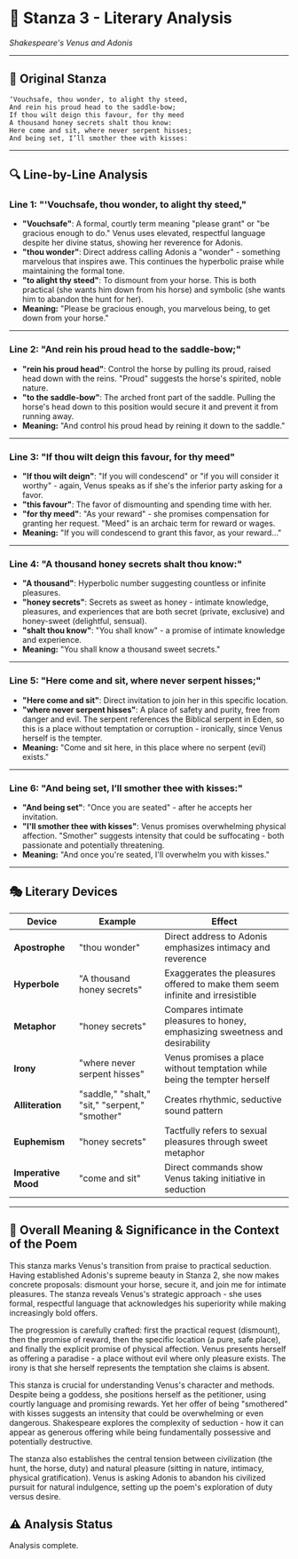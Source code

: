 # 🌹 Stanza 3 - Literary Analysis
*Shakespeare's Venus and Adonis*

---

## 📖 Original Stanza
```
‘Vouchsafe, thou wonder, to alight thy steed,
And rein his proud head to the saddle-bow;
If thou wilt deign this favour, for thy meed
A thousand honey secrets shalt thou know:    
Here come and sit, where never serpent hisses;
And being set, I’ll smother thee with kisses:
```

---

## 🔍 Line-by-Line Analysis

### Line 1: "'Vouchsafe, thou wonder, to alight thy steed,"
*   **"Vouchsafe"**: A formal, courtly term meaning "please grant" or "be gracious enough to do." Venus uses elevated, respectful language despite her divine status, showing her reverence for Adonis.
*   **"thou wonder"**: Direct address calling Adonis a "wonder" - something marvelous that inspires awe. This continues the hyperbolic praise while maintaining the formal tone.
*   **"to alight thy steed"**: To dismount from your horse. This is both practical (she wants him down from his horse) and symbolic (she wants him to abandon the hunt for her).
*   **Meaning:** "Please be gracious enough, you marvelous being, to get down from your horse."

---
### Line 2: "And rein his proud head to the saddle-bow;"
*   **"rein his proud head"**: Control the horse by pulling its proud, raised head down with the reins. "Proud" suggests the horse's spirited, noble nature.
*   **"to the saddle-bow"**: The arched front part of the saddle. Pulling the horse's head down to this position would secure it and prevent it from running away.
*   **Meaning:** "And control his proud head by reining it down to the saddle."

---
### Line 3: "If thou wilt deign this favour, for thy meed"
*   **"If thou wilt deign"**: "If you will condescend" or "if you will consider it worthy" - again, Venus speaks as if she's the inferior party asking for a favor.
*   **"this favour"**: The favor of dismounting and spending time with her.
*   **"for thy meed"**: "As your reward" - she promises compensation for granting her request. "Meed" is an archaic term for reward or wages.
*   **Meaning:** "If you will condescend to grant this favor, as your reward..."

---
### Line 4: "A thousand honey secrets shalt thou know:"

*   **"A thousand"**: Hyperbolic number suggesting countless or infinite pleasures.
*   **"honey secrets"**: Secrets as sweet as honey - intimate knowledge, pleasures, and experiences that are both secret (private, exclusive) and honey-sweet (delightful, sensual).
*   **"shalt thou know"**: "You shall know" - a promise of intimate knowledge and experience.
*   **Meaning:** "You shall know a thousand sweet secrets."

---
### Line 5: "Here come and sit, where never serpent hisses;"

*   **"Here come and sit"**: Direct invitation to join her in this specific location.
*   **"where never serpent hisses"**: A place of safety and purity, free from danger and evil. The serpent references the Biblical serpent in Eden, so this is a place without temptation or corruption - ironically, since Venus herself is the tempter.
*   **Meaning:** "Come and sit here, in this place where no serpent (evil) exists."

---
### Line 6: "And being set, I’ll smother thee with kisses:"

*   **"And being set"**: "Once you are seated" - after he accepts her invitation.
*   **"I'll smother thee with kisses"**: Venus promises overwhelming physical affection. "Smother" suggests intensity that could be suffocating - both passionate and potentially threatening.
*   **Meaning:** "And once you're seated, I'll overwhelm you with kisses."

---

## 🎭 Literary Devices

| Device | Example | Effect |
|--------|---------|--------|
| **Apostrophe** | "thou wonder" | Direct address to Adonis emphasizes intimacy and reverence |
| **Hyperbole** | "A thousand honey secrets" | Exaggerates the pleasures offered to make them seem infinite and irresistible |
| **Metaphor** | "honey secrets" | Compares intimate pleasures to honey, emphasizing sweetness and desirability |
| **Irony** | "where never serpent hisses" | Venus promises a place without temptation while being the tempter herself |
| **Alliteration** | "saddle," "shalt," "sit," "serpent," "smother" | Creates rhythmic, seductive sound pattern |
| **Euphemism** | "honey secrets" | Tactfully refers to sexual pleasures through sweet metaphor |
| **Imperative Mood** | "come and sit" | Direct commands show Venus taking initiative in seduction |

---

## 🎯 Overall Meaning & Significance in the Context of the Poem

This stanza marks Venus's transition from praise to practical seduction. Having established Adonis's supreme beauty in Stanza 2, she now makes concrete proposals: dismount your horse, secure it, and join me for intimate pleasures. The stanza reveals Venus's strategic approach - she uses formal, respectful language that acknowledges his superiority while making increasingly bold offers.

The progression is carefully crafted: first the practical request (dismount), then the promise of reward, then the specific location (a pure, safe place), and finally the explicit promise of physical affection. Venus presents herself as offering a paradise - a place without evil where only pleasure exists. The irony is that she herself represents the temptation she claims is absent.

This stanza is crucial for understanding Venus's character and methods. Despite being a goddess, she positions herself as the petitioner, using courtly language and promising rewards. Yet her offer of being "smothered" with kisses suggests an intensity that could be overwhelming or even dangerous. Shakespeare explores the complexity of seduction - how it can appear as generous offering while being fundamentally possessive and potentially destructive.

The stanza also establishes the central tension between civilization (the hunt, the horse, duty) and natural pleasure (sitting in nature, intimacy, physical gratification). Venus is asking Adonis to abandon his civilized pursuit for natural indulgence, setting up the poem's exploration of duty versus desire.

## ⚠️ Analysis Status
Analysis complete.
